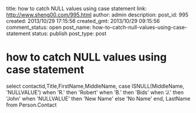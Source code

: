 title: how to catch NULL values using case statement
link: http://www.sheng00.com/995.html
author: admin
description: 
post_id: 995
created: 2013/10/29 17:15:56
created_gmt: 2013/10/29 09:15:56
comment_status: open
post_name: how-to-catch-null-values-using-case-statement
status: publish
post_type: post

# how to catch NULL values using case statement

select contactid,Title,FirstName,MiddleName,
    case ISNULL(MiddleName, 'NULLVALUE')
    when 'R.' then 'Robert'
    when 'B.' then 'Bids'
    when 'J.' then 'John'
    when 'NULLVALUE' then 'New Name'
    else 'No Name'
    end, LastName from Person.Contact